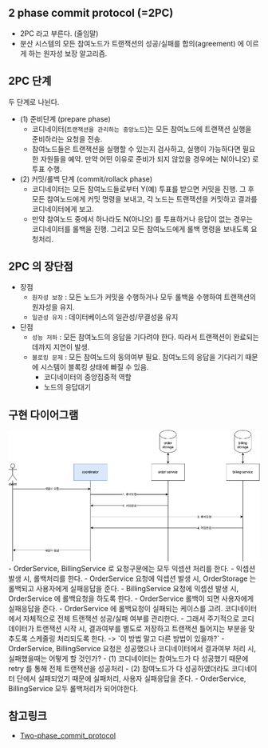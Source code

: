 ## 2 phase commit protocol (=2PC)
- 2PC 라고 부른다. (줄임말)
- 분산 시스템의 모든 참여노드가 트랜잭션의 성공/실패를 합의(agreement) 에 이르게 하는 원자성 보장 알고리즘.

## 2PC 단계
두 단계로 나뉜다.
- (1) 준비단계 (prepare phase)
  - 코디네이터(`트랜잭션을 관리하는 중앙노드`)는 모든 참여노드에 트랜잭션 실행을 준비하라는 요청을 전송.
  - 참여노드들은 트랜잭션을 실행할 수 있는지 검사하고, 실행이 가능하다면 필요한 자원들을 예약. 만약 어떤 이유로 준비가 되지 않았을 경우에는 N(아니오) 로 투표 수행.
- (2) 커밋/롤백 단계 (commit/rollack phase)
  - 코디네이터는 모든 참여노드들로부터 Y(예) 투표를 받으면 커밋을 진행. 그 후 모든 참여노드에게 커밋 명령을 보내고, 각 노드는 트랜잭션을 커밋하고 결과를 코디네이터에게 보고.
  - 만약 참여노드 중에서 하나라도 N(아니오) 를 투표하거나 응답이 없는 경우는 코디네이터를 롤백을 진행. 그리고 모든 참여노드에게 롤백 명령을 보내도록 요청처리.

## 2PC 의 장단점
- 장점
  - `원자성 보장` : 모든 노드가 커밋을 수행하거나 모두 롤백을 수행하여 트랜잭션의 원자성을 유지.
  - `일관성 유지` : 데이터베이스의 일관성/무결성을 유지
- 단점
  - `성능 저하` : 모든 참여노드의 응답을 기다려야 한다. 따라서 트랜잭션이 완료되는 데까지 지연이 발생.
  - `블로킹 문제` : 모든 참여노드의 동의여부 필요. 참여노드의 응답을 기다리기 때문에 시스템이 블록킹 상태에 빠질 수 있음.
    - 코디네이터의 중앙집중적 역할
    - 노드의 응답대기

## 구현 다이어그램
<img src="../Image/20240421_2PC.png" width="800px">
- OrderService, BillingService 로 요청구문에는 모두 익셉션 처리를 한다.
- 익셉션 발생 시, 롤백처리를 한다.
  - OrderService 요청에 익셉션 발생 시, OrderStorage 는 롤백되고 사용자에게 실패응답을 준다.
  - BillingService 요청에 익셉션 발생 시, OrderService 에 롤백요청을 하도록 한다. 
    - OrderService 롤백이 되면 사용자에게 실패응답을 준다.
    - OrderService 에 롤백요청이 실패되는 케이스를 고려. 코디네이터에서 자체적으로 전체 트랜잭션 성공/실패 여부를 관리한다.
    - 그래서 주기적으로 코디데이터가 트랜잭션 시작 시, 결과여부를 별도로 저장하고 트랜잭션 틀어지는 부분을 맞추도록 스케줄링 처리되도록 한다. -> `이 방법 말고 다른 방법이 있을까?`
  - OrderService, BillingService 요청은 성공했으나 코디네이터에서 결과여부 처리 시, 실패했을때는 어떻게 할 것인가?
    - (1) 코디네이터는 참여노드가 다 성공했기 때문에 retry 를 통해 전체 트랜잭션을 성공처리
    - (2) 참여노드가 다 성공하였더라도 코디네이터 단에서 실패되었기 때문에 실패처리, 사용자 실패응답을 준다.
      - OrderService, BillingService 모두 롤백처리가 되어야한다. 


## 참고링크
- [Two-phase_commit_protocol](https://en.wikipedia.org/wiki/Two-phase_commit_protocol)